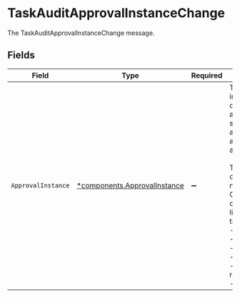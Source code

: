 # TaskAuditApprovalInstanceChange

The TaskAuditApprovalInstanceChange message.


## Fields

| Field                                                                                                                                                                                                                                                                                                                    | Type                                                                                                                                                                                                                                                                                                                     | Required                                                                                                                                                                                                                                                                                                                 | Description                                                                                                                                                                                                                                                                                                              |
| ------------------------------------------------------------------------------------------------------------------------------------------------------------------------------------------------------------------------------------------------------------------------------------------------------------------------ | ------------------------------------------------------------------------------------------------------------------------------------------------------------------------------------------------------------------------------------------------------------------------------------------------------------------------ | ------------------------------------------------------------------------------------------------------------------------------------------------------------------------------------------------------------------------------------------------------------------------------------------------------------------------ | ------------------------------------------------------------------------------------------------------------------------------------------------------------------------------------------------------------------------------------------------------------------------------------------------------------------------ |
| `ApprovalInstance`                                                                                                                                                                                                                                                                                                       | [*components.ApprovalInstance](../../models/components/approvalinstance.md)                                                                                                                                                                                                                                              | :heavy_minus_sign:                                                                                                                                                                                                                                                                                                       | The approval instance object describes the way a policy step should be approved as well as its outcomes and state.<br/><br/>This message contains a oneof named outcome. Only a single field of the following list may be set at a time:<br/>  - approved<br/>  - denied<br/>  - reassigned<br/>  - restarted<br/>  - reassignedByError<br/>  - skipped<br/> |
